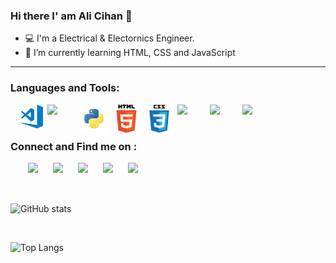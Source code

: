 

### Hi there I' am Ali Cihan 👋

- :computer: I'm a Electrical & Electornics Engineer.
- :seedling: I’m currently learning HTML, CSS and JavaScript

<hr>

### Languages and Tools:
<img align="left" style="margin-left:1.0em"  alt="Visual Studio Code" width="38px" src="https://raw.githubusercontent.com/github/explore/80688e429a7d4ef2fca1e82350fe8e3517d3494d/topics/visual-studio-code/visual-studio-code.png" />

<img  align="left" style="margin-left:0.5em" width="45px"  src="https://img.icons8.com/color/48/000000/pycharm.png"/>

<img align="left" style="margin-left:0.5em"  alt="Python" width="45px" src="https://raw.githubusercontent.com/github/explore/80688e429a7d4ef2fca1e82350fe8e3517d3494d/topics/python/python.png" />

<img align="left" style="margin-left:0.5em"  alt="CS" width="45px" src="https://raw.githubusercontent.com/github/explore/80688e429a7d4ef2fca1e82350fe8e3517d3494d/topics/html/html.png" />

<img align="left" style="margin-left:0.5em" alt="HTML5" width="45px" src="https://raw.githubusercontent.com/github/explore/80688e429a7d4ef2fca1e82350fe8e3517d3494d/topics/css/css.png" />

<img  align="left" style="margin-left:0.5em" width="45px" src="https://img.icons8.com/color/48/000000/javascript--v1.png"/> 

<img align="left" style="margin-left:0.5em" width="45px" src="https://img.icons8.com/color/48/4a90e2/git.png"/>

<img align="left" style="margin-left:0.5em" width="45px" src="https://img.icons8.com/color/48/000000/postgreesql.png"/>

<br>
<br>

### Connect and Find me on :
<a href="mailto:demircihanali@gmail.com.com" ><img width="40px" align="left" style="margin-left:2.0em" src="https://img.icons8.com/color/48/4a90e2/gmail.png"/><a/>
  
[<img width="40px" align="left" src="https://img.icons8.com/ios-filled/50/4a90e2/linkedin.png"/>][Linkedin] 

[<img width="40px" align="left" src="https://encrypted-tbn0.gstatic.com/images?q=tbn:ANd9GcRNPwFE-CgNd8TRWnp1WYBYHkLbZSMdIG4olQ&usqp=CAU"/>][Hackerrank]
  
[<img width="40px" align="left" src="https://cloud.githubusercontent.com/assets/2475572/4743290/2dcf20cc-5a26-11e4-89fb-62b861e5b29c.png"/>][Codewars]

[<img width="40px" align="left" src="https://img.icons8.com/color/48/000000/stackoverflow.png"/>][StackOverflow]

<br>
<br>
<br>

![GitHub stats](https://github-readme-stats.vercel.app/api?username=alicihandemir&show_icons=true&theme=radical&bg_color=17202A&icon_color=CB4335&border_color=DE3163 )

<br>

![Top Langs](https://github-readme-stats.vercel.app/api/top-langs/?username=alicihandemir&theme=tokyonight)
  


[Hackerrank]: https://www.hackerrank.com/demircihanali
[Linkedin]: https://www.linkedin.com/in/alıcıhandemır/
[Codewars]: https://www.linkedin.com/in/alicihandemir
[StackOverflow]: https://stackoverflow.com/users/16342066/ali-cihan-demir
